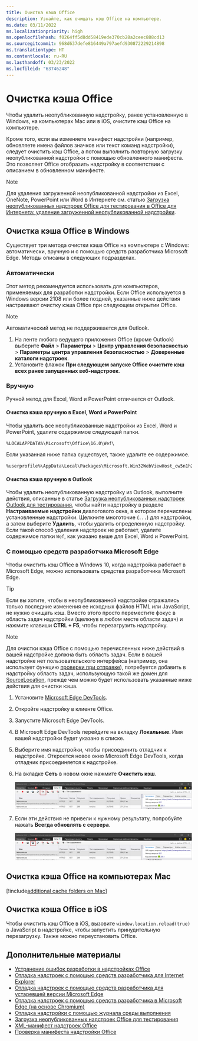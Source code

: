 ```yaml
---
title: Очистка кэша Office
description: Узнайте, как очищать кэш Office на компьютере.
ms.date: 03/11/2022
ms.localizationpriority: high
ms.openlocfilehash: f0264ff5d8dd58419ede370cb28a2ceec888cd13
ms.sourcegitcommit: 968d637defe816449a797aefd930872229214898
ms.translationtype: HT
ms.contentlocale: ru-RU
ms.lasthandoff: 03/23/2022
ms.locfileid: "63746248"
---
```

# <a name="clear-the-office-cache"></a>Очистка кэша Office

Чтобы удалить неопубликованную надстройку, ранее установленную в Windows, на компьютерах Mac или в iOS, очистите кэш Office на компьютере.

Кроме того, если вы изменяете манифест надстройки (например, обновляете имена файлов значков или текст команд надстройки), следует очистить кэш Office, а потом выполнить повторную загрузку неопубликованной надстройки с помощью обновленного манифеста. Это позволяет Office отобразить надстройку в соответствии с описанием в обновленном манифесте.

> [!NOTE]
> Для удаления загруженной неопубликованной надстройки из Excel, OneNote, PowerPoint или Word в Интернете см. статью [Загрузка неопубликованных надстроек Office для тестирования в Office для Интернета: удаление загруженной неопубликованной надстройки](sideload-office-add-ins-for-testing.md#remove-a-sideloaded-add-in).

## <a name="clear-the-office-cache-on-windows"></a>Очистка кэша Office в Windows

Существует три метода очистки кэша Office на компьютере с Windows: автоматически, вручную и с помощью средств разработчика Microsoft Edge. Методы описаны в следующих подразделах.

### <a name="automatically"></a>Автоматически

Этот метод рекомендуется использовать для компьютеров, применяемых для разработки надстройки. Если Office используется в Windows версии 2108 или более поздней, указанные ниже действия настраивают очистку кэша Office при следующем открытии Office.

> [!NOTE]
> Автоматический метод не поддерживается для Outlook.

1. На ленте любого ведущего приложения Office (кроме Outlook) выберите **Файл** > **Параметры** > **Центр управления безопасностью** > **Параметры центра управления безопасностью** > **Доверенные каталоги надстроек**.
1. Установите флажок **При следующем запуске Office очистите кэш всех ранее запущенных веб-надстроек**.

### <a name="manually"></a>Вручную

Ручной метод для Excel, Word и PowerPoint отличается от Outlook.

#### <a name="manually-clear-the-cache-in-excel-word-and-powerpoint"></a>Очистка кэша вручную в Excel, Word и PowerPoint

Чтобы удалить все неопубликованные надстройки из Excel, Word и PowerPoint, удалите содержимое следующей папки.

```
%LOCALAPPDATA%\Microsoft\Office\16.0\Wef\
```

Если указанная ниже папка существует, также удалите ее содержимое.

```
%userprofile%\AppData\Local\Packages\Microsoft.Win32WebViewHost_cw5n1h2txyewy\AC\#!123\INetCache\
```

#### <a name="manually-clear-the-cache-in-outlook"></a>Очистка кэша вручную в Outlook

Чтобы удалить неопубликованную надстройку из Outlook, выполните действия, описанные в статье [Загрузка неопубликованных надстроек Outlook для тестирования](../outlook/sideload-outlook-add-ins-for-testing.md), чтобы найти надстройку в разделе **Настраиваемые надстройки** диалогового окна, в котором перечислены установленные надстройки. Щелкните многоточие (`...`) для надстройки, а затем выберите **Удалить**, чтобы удалить определенную надстройку. Если такой способ удаления надстроек не работает, удалите содержимое папки `Wef`, как указано выше для Excel, Word и PowerPoint.

### <a name="using-the-microsoft-edge-developer-tools"></a>С помощью средств разработчика Microsoft Edge

Чтобы очистить кэш Office в Windows 10, когда надстройка работает в Microsoft Edge, можно использовать средства разработчика Microsoft Edge.

> [!TIP]
> Если вы хотите, чтобы в неопубликованной надстройке отражались только последние изменения ее исходных файлов HTML или JavaScript, не нужно очищать кэш. Вместо этого просто переместите фокус в область задач надстройки (щелкнув в любом месте области задач) и нажмите клавиши **CTRL + F5**, чтобы перезагрузить надстройку.

> [!NOTE]
> Для очистки кэша Office с помощью перечисленных ниже действий в вашей надстройке должна быть область задач. Если в вашей надстройке нет пользовательского интерфейса (например, она использует функцию [проверки при отправке](../outlook/outlook-on-send-addins.md)), потребуется добавить в надстройку область задач, использующую такой же домен для [SourceLocation](../reference/manifest/sourcelocation.md), прежде чем можно будет использовать указанные ниже действия для очистки кэша.

1. Установите [Microsoft Edge DevTools](https://www.microsoft.com/p/microsoft-edge-devtools-preview/9mzbfrmz0mnj).

2. Откройте надстройку в клиенте Office.

3. Запустите Microsoft Edge DevTools.

4. В Microsoft Edge DevTools перейдите на вкладку **Локальные**. Имя вашей надстройки будет указано в списке.

5. Выберите имя надстройки, чтобы присоединить отладчик к надстройке. Откроется новое окно Microsoft Edge DevTools, когда отладчик присоединяется к надстройке.

6. На вкладке **Сеть** в новом окне нажмите **Очистить кэш**.

    ![Снимок экрана Microsoft Edge DevTools с выделенной кнопкой "Очистить кэш"](../images/edge-devtools-clear-cache.png)

7. Если эти действия не привели к нужному результату, попробуйте нажать **Всегда обновлять с сервера**.

    ![Снимок экрана Microsoft Edge DevTools с выделенной кнопкой "Всегда обновлять с сервера"](../images/edge-devtools-refresh-from-server.png)

## <a name="clear-the-office-cache-on-mac"></a>Очистка кэша Office на компьютерах Mac

[!include[additional cache folders on Mac](../includes/mac-cache-folders.md)]

## <a name="clear-the-office-cache-on-ios"></a>Очистка кэша Office в iOS

Чтобы очистить кэш Office в iOS, вызовите `window.location.reload(true)` в JavaScript в надстройке, чтобы запустить принудительную перезагрузку. Также можно переустановить Office.

## <a name="see-also"></a>Дополнительные материалы

- [Устранение ошибок разработки в надстройках Office](troubleshoot-development-errors.md)
- [Отладка надстроек с помощью средств разработчика для Internet Explorer](debug-add-ins-using-f12-tools-ie.md)
- [Отладка надстроек с помощью средств разработчика для устаревшей версии Microsoft Edge](debug-add-ins-using-devtools-edge-legacy.md)
- [Отладка надстроек с помощью средств разработчика в Microsoft Edge (на основе Chromium)](debug-add-ins-using-devtools-edge-chromium.md)
- [Отладка надстройки с помощью журнала среды выполнения](runtime-logging.md)
- [Загрузка неопубликованных надстроек Office для тестирования](sideload-office-add-ins-for-testing.md)
- [XML-манифест надстроек Office](../develop/add-in-manifests.md)
- [Проверка манифеста надстройки Office](troubleshoot-manifest.md)
